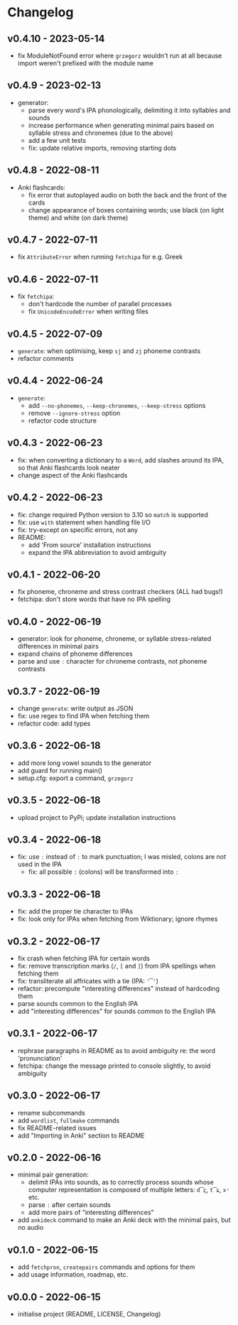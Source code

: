 # Changelog

## v0.4.10 - 2023-05-14

- fix ModuleNotFound error where `grzegorz` wouldn't run at all because import
    weren't prefixed with the module name

## v0.4.9 - 2023-02-13

- generator:
    - parse every word's IPA phonologically, delimiting it into syllables and
        sounds
    - increase performance when generating minimal pairs based on syllable
        stress and chronemes (due to the above)
    - add a few unit tests
    - fix: update relative imports, removing starting dots

## v0.4.8 - 2022-08-11

- Anki flashcards:
    - fix error that autoplayed audio on both the back and the front of the
        cards
    - change appearance of boxes containing words; use black (on light theme)
        and white (on dark theme)

## v0.4.7 - 2022-07-11

- fix `AttributeError` when running `fetchipa` for e.g. Greek

## v0.4.6 - 2022-07-11

- fix `fetchipa`:
    - don't hardcode the number of parallel processes
    - fix `UnicodeEncodeError` when writing files

## v0.4.5 - 2022-07-09

- `generate`: when optimising, keep `sj` and `zj` phoneme contrasts
- refactor comments

## v0.4.4 - 2022-06-24

- `generate`:
    - add `--no-phonemes`, `--keep-chronemes`, `--keep-stress` options
    - remove `--ignore-stress` option
    - refactor code structure

## v0.4.3 - 2022-06-23

- fix: when converting a dictionary to a `Word`, add slashes around its IPA, so
    that Anki flashcards look neater
- change aspect of the Anki flashcards

## v0.4.2 - 2022-06-23

- fix: change required Python version to 3.10 so `match` is supported
- fix: use `with` statement when handling file I/O
- fix: try-except on specific errors, not any
- README:
    - add 'From source' installation instructions
    - expand the IPA abbreviation to avoid ambiguity

## v0.4.1 - 2022-06-20

- fix phoneme, chroneme and stress contrast checkers (ALL had bugs!)
- fetchipa: don't store words that have no IPA spelling

## v0.4.0 - 2022-06-19

- generator: look for phoneme, chroneme, or syllable stress-related differences
    in minimal pairs
- expand chains of phoneme differences
- parse and use `ː` character for chroneme contrasts, not phoneme contrasts

## v0.3.7 - 2022-06-19

- change `generate`: write output as JSON
- fix: use regex to find IPA when fetching them
- refactor code: add types

## v0.3.6 - 2022-06-18

- add more long vowel sounds to the generator
- add guard for running main()
- setup.cfg: export a command, `grzegorz`

## v0.3.5 - 2022-06-18

- upload project to PyPi; update installation instructions

## v0.3.4 - 2022-06-18

- fix: use `ː` instead of `:` to mark punctuation; I was misled, colons are
    *not* used in the IPA
    - fix: all possible `:` (colons) will be transformed into `ː`

## v0.3.3 - 2022-06-18

- fix: add the proper tie character to IPAs
- fix: look only for IPAs when fetching from Wiktionary; ignore rhymes

## v0.3.2 - 2022-06-17

- fix crash when fetching IPA for certain words
- fix: remove transcription marks (`/`, `[` and `]`) from IPA spellings when
    fetching them
- fix: transliterate all affricates with a tie (IPA: `'͡'`)
- refactor: precompute "interesting differences" instead of hardcoding them
- parse sounds common to the English IPA
- add "interesting differences" for sounds common to the English IPA

## v0.3.1 - 2022-06-17

- rephrase paragraphs in README as to avoid ambiguity re: the word
    'pronunciation'
- fetchipa: change the message printed to console slightly, to avoid ambiguity

## v0.3.0 - 2022-06-17

- rename subcommands
- add `wordlist`, `fullmake` commands
- fix README-related issues
- add "Importing in Anki" section to README

## v0.2.0 - 2022-06-16

- minimal pair generation:
    - delimit IPAs into sounds, as to correctly process sounds whose computer
        representation is composed of multiple letters: `d͡ʐ`, `t͡ɕ`, `xʲ` etc.
    - parse `:` after certain sounds
    - add more pairs of "interesting differences"
- add `ankideck` command to make an Anki deck with the minimal pairs, but no
    audio

## v0.1.0 - 2022-06-15

- add `fetchpron`, `createpairs` commands and options for them
- add usage information, roadmap, etc.

## v0.0.0 - 2022-06-15

- initialise project (README, LICENSE, Changelog)
